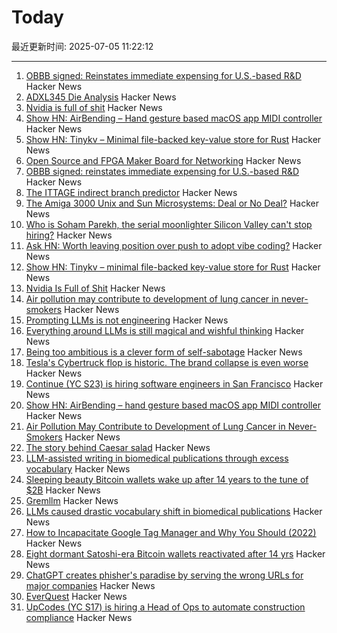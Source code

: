 # Today

最近更新时间: 2025-07-05 11:22:12

--- 
1. [OBBB signed: Reinstates immediate expensing for U.S.-based R&D](https://www.kbkg.com/feature/house-passes-tax-bill-sending-to-president-for-signature) Hacker News
2. [ADXL345 Die Analysis](https://www.tinytransistors.net/2024/08/25/adxl345/) Hacker News
3. [Nvidia is full of shit](https://blog.sebin-nyshkim.net/posts/nvidia-is-full-of-shit/) Hacker News
4. [Show HN: AirBending – Hand gesture based macOS app MIDI controller](https://www.nanassound.com/products/software/airbending) Hacker News
5. [Show HN: Tinykv – Minimal file-backed key-value store for Rust](https://crates.io/crates/tinykv) Hacker News
6. [Open Source and FPGA Maker Board for Networking](https://privateisland.tech/betsy) Hacker News
7. [OBBB signed: reinstates immediate expensing for U.S.-based R&D](https://www.kbkg.com/feature/house-passes-tax-bill-sending-to-president-for-signature) Hacker News
8. [The ITTAGE indirect branch predictor](https://blog.nelhage.com/post/ittage-branch-predictor/) Hacker News
9. [The Amiga 3000 Unix and Sun Microsystems: Deal or No Deal?](https://www.datagubbe.se/amix/) Hacker News
10. [Who is Soham Parekh, the serial moonlighter Silicon Valley can't stop hiring?](https://techcrunch.com/2025/07/03/who-is-soham-parekh-the-serial-moonlighter-silicon-valley-startups-cant-stop-hiring/) Hacker News
11. [Ask HN: Worth leaving position over push to adopt vibe coding?](https://news.ycombinator.com/item?id=44468375) Hacker News
12. [Show HN: Tinykv – minimal file-backed key-value store for Rust](https://crates.io/crates/tinykv) Hacker News
13. [Nvidia Is Full of Shit](https://blog.sebin-nyshkim.net/posts/nvidia-is-full-of-shit/) Hacker News
14. [Air pollution may contribute to development of lung cancer in never-smokers](https://today.ucsd.edu/story/air-pollution-may-contribute-to-development-of-lung-cancer-in-never-smokers-new-study-finds) Hacker News
15. [Prompting LLMs is not engineering](https://dmitriid.com/prompting-llms-is-not-engineering) Hacker News
16. [Everything around LLMs is still magical and wishful thinking](https://dmitriid.com/everything-around-llms-is-still-magical-and-wishful-thinking) Hacker News
17. [Being too ambitious is a clever form of self-sabotage](https://maalvika.substack.com/p/being-too-ambitious-is-a-clever-form) Hacker News
18. [Tesla's Cybertruck flop is historic. The brand collapse is even worse](https://www.dailykos.com/stories/2025/7/3/2331384/-Tesla-s-Cybertruck-flop-is-historic-The-brand-collapse-is-even-worse) Hacker News
19. [Continue (YC S23) is hiring software engineers in San Francisco](https://www.ycombinator.com/companies/continue/jobs) Hacker News
20. [Show HN: AirBending – hand gesture based macOS app MIDI controller](https://www.nanassound.com/products/software/airbending) Hacker News
21. [Air Pollution May Contribute to Development of Lung Cancer in Never-Smokers](https://today.ucsd.edu/story/air-pollution-may-contribute-to-development-of-lung-cancer-in-never-smokers-new-study-finds) Hacker News
22. [The story behind Caesar salad](https://www.nationalgeographic.com/travel/article/story-behind-caesar-salad) Hacker News
23. [LLM-assisted writing in biomedical publications through excess vocabulary](https://www.science.org/doi/10.1126/sciadv.adt3813) Hacker News
24. [Sleeping beauty Bitcoin wallets wake up after 14 years to the tune of $2B](https://www.marketwatch.com/story/sleeping-beauty-bitcoin-wallets-wake-up-after-14-years-to-the-tune-of-2-billion-79f1f11f) Hacker News
25. [Gremllm](https://github.com/awwaiid/gremllm) Hacker News
26. [LLMs caused drastic vocabulary shift in biomedical publications](https://www.science.org/doi/10.1126/sciadv.adt3813) Hacker News
27. [How to Incapacitate Google Tag Manager and Why You Should (2022)](https://backlit.neocities.org/incapacitate-google-tag-manager) Hacker News
28. [Eight dormant Satoshi-era Bitcoin wallets reactivated after 14 yrs](https://twitter.com/WatcherGuru/status/1941167512491864554) Hacker News
29. [ChatGPT creates phisher's paradise by serving the wrong URLs for major companies](https://www.theregister.com/2025/07/03/ai_phishing_websites/) Hacker News
30. [EverQuest](https://www.filfre.net/2025/07/everquest/) Hacker News
31. [UpCodes (YC S17) is hiring a Head of Ops to automate construction compliance](https://up.codes/careers?utm_source=HN) Hacker News

